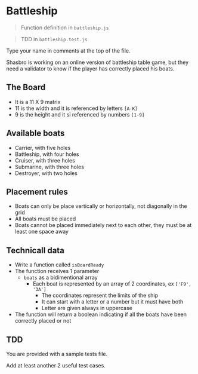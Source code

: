 # Battleship

>Function definition in `battleship.js`

>TDD in `battleship.test.js`

Type your name in comments at the top of the file.


Shasbro is working on an online version of battleship table game, but they need a validator to know if the player has correctly placed his boats.

## The Board
* It is a 11 X 9 matrix
* 11 is the width and it is referenced by letters `[A-K]`
* 9 is the height and it si referenced by numbers `[1-9]`

## Available boats
* Carrier, with five holes
* Battleship, with four holes
* Cruiser, with three holes
* Submarine, with three holes
* Destroyer, with two holes

## Placement rules
* Boats can only be place vertically or horizontally, not diagonally in the grid
* All boats must be placed
* Boats cannot be placed immediately next to each other, they must be at least one space away


## Technicall data
* Write a function called `isBoardReady`
* The function receives 1 parameter
  * `boats` as a bidimentional array
    * Each boat is represented by an array of 2 coordinates, ex `['F9', '3A']`
      * The coordinates represent the limits of the ship
      * It can start with a letter or a number but it must have both
      * Letter are given always in uppercase
* The function will return a boolean indicating if all the boats have been correctly placed or not


## TDD

You are provided with a sample tests file.

Add at least another 2 useful test cases.